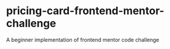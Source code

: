 # pricing-card-frontend-mentor-challenge
A beginner implementation of frontend mentor code challenge
